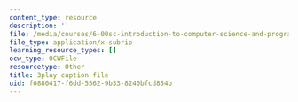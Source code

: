 ```yaml
---
content_type: resource
description: ''
file: /media/courses/6-00sc-introduction-to-computer-science-and-programming-spring-2011/f0880417f6dd55629b338240bfcd854b_yVkt3Px4KHA.vtt
file_type: application/x-subrip
learning_resource_types: []
ocw_type: OCWFile
resourcetype: Other
title: 3play caption file
uid: f0880417-f6dd-5562-9b33-8240bfcd854b
---
```

